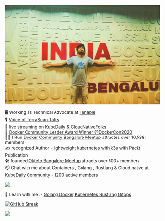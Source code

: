 <img src="https://raw.githubusercontent.com/sangam14/sangam14/master/assets/github-profile.png">

🖥  Working as Technical Advocate at [Tenable](https://www.tenable.com) <br> 
🎙 [Voice of TerraScan Talks](https://www.youtube.com/watch?v=WJGz9hcNasA&list=PL379yZYwlGSEBKy02QMY_MCGlaj5BTRJU) <br>
🔴 live streaming on [KubeDaily](http://kubedaily.live) & [CloudNativeFolks](https://github.com/cloudnativefolks) <br>
🐳 [Docker Community Leader Award Winner @DockerCon2020](https://youtu.be/YwHMwWT-at0?t=251) <br>
🙋‍♂️ I Run [Docker Community Bangalore Meetup]( https://www.meetup.com/Docker-Bangalore/) attractes over 10,538+ members <br>
✍️ recognized Author - [lightweight kubernetes with k3s](https://www.packtpub.com/product/lightweight-kubernetes-with-k3s-video/9781838821173) with Packt Publication <br>
🛠 founded [Okteto Bangalore Meetup](https://www.meetup.com/Okteto-Bangalore/) attracts over 500+ members <br>
 📫 Chat with me about Containers , Golang , Rustlang & Cloud native at [KubeDaily Community](http://discord.kubedaily.live) - 1200 active members <br>

![](https://komarev.com/ghpvc/?username=sangam14)

📖 Learn with me :- [Golang](http://gopherlabs.kubedaily.com),[Docker,Kubernetes](https://www.containerlabs.kubedaily.com),[Rustlang](https://rustlabs.kubedaily.com),[Gitops](https://github.com/sangam14/GitOpsLabs) 

[![GitHub Streak](https://github-readme-streak-stats.herokuapp.com/?user=sangam14&theme=dark)](https://git.io/streak-stats)

![](https://komarev.com/ghpvc/?username=sangam14&color=lightgrey)
